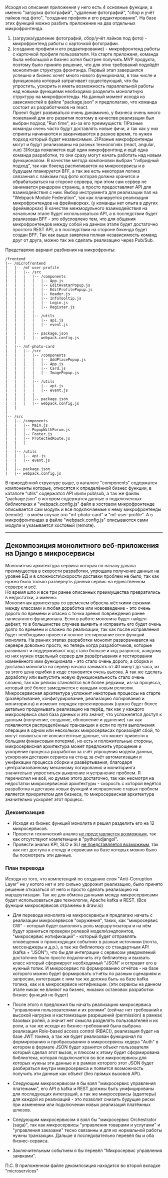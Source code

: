 Исходя из описания приложения у него есть 4 основные функции, а именно "загрузка фотографий", "удаление фотографий", "сбор и учёт лайков под фото", "создание профиля и его редактирование".
На базе этих функций можно разбить приложение на два отдельных микрофронтенда.
1) (загрузка/удаление фотографий, сбор/учёт лайков под фото) - микрофронтенд работы с карточкой фотографии.
2) (создание профиля и его редактирование) - микрофронтенд работы с карточкой профиля пользователя.
На старте приложеня, команда была небольшой и бизнес хотел быстрее получить MVP продукта, поэтому было принято решение, что для этих требований подойдёт монолитная структура фронтэнда. Первый этап завершился успешно и бизнес хочет много нового функционала, в том числе и функционала который затрагивает существующий, что бы упростить, ускорить и иметь возможность параллельной работы над новыми функциями необходимо разделить монолитную структуру на микрофронтенды. 
На данный момент исходя из зависимостей в файле "package.json" я предполагаю, что команда состоит из разработчиков на react.  
Проект будет развиваться очень динамично, у бизнеса очень много пожеланий для его развития поэтому в качестве реализации был выбран подход "Run time", из-за его преимуществ: 
1)Разные команды очень часто будут доставлять новые фичи, а так как у них спринты начинаются и заканчиваются в разное время, то нужен подход который будет независимым. 
2)Разные микрофронтенды могут и будут реализованы на разных технологиях (react, angular, vue) 
3)Когда появляется ещё один микрофронтэнд и ещё одна команда разработки, то они сразу могут начать работать над новым функционалом.
В качестве метода компоновки выбран "гибридный подход", так как бэкенд распиливается на микросервисы и в будущем планируется BFF, а так же есть некоторая логика связанная с лайками под фото которая должна хранится и обрабатываться на стороне сервера, при этом сам сервер не занимается рендором страниц, а просто предоставляет API для взаимодействия с ним.
Выбор инструмента для реализации пал на "Webpack Module Federation", так как планируется реализация микрофронтендов на фреймворках. (у команды нет опыта в других фреймворках)
В качестве межмодульного взаимодействия на начальном этапе будет использоваться API, а в последствии будет реализован BFF - это обусловлено тем, что для общения микрофронтендов между собой на данном этапе будет достаточно простого REST API, а в последствии на стороне бэкенда будет создан BFF. Так как выше заявлена полная независимость команд друг от друга, можно так же сделать реализацию через Pub/Sub. 

Представляю вариант разбиения на микрофронты:
```
/frontend
|-- /microfrontend
|   |-- /mf-user-profile
|   |   |-- /src
|   |   |   |-- /components
|   |   |   |   |-- App.js
|   |   |   |   |-- EditAvatarPopup.js
|   |   |   |   |-- EditProfilePopup.js
|   |   |   |   |-- Header.js
|   |   |   |   |-- InfoTooltip.js
|   |   |   |   |-- Login.js
|   |   |   |   |-- Register.js
|   |   |   |
|   |   |   |-- /utils
|   |   |   |   |-- api.js
|   |   |   |   |-- event.js
|   |   |   |   
|   |   |   |-- package.json
|   |   |   |-- webpack.config.js
|   |
|   |-- /mf-photo-card
|   |   |-- /src
|   |   |   |-- /components
|   |   |   |   |-- AddPlacePopup.js
|   |   |   |   |-- App.js
|   |   |   |   |-- Card.js
|   |   |   |   |-- ImagePopup.js
|   |   |   |   
|   |   |   |-- /utils
|   |   |   |   |-- api.js
|   |   |   |   |-- event.js
|   |   |   |   
|   |   |   |-- package.json
|   |   |   |-- webpack.config.js
|   |
|
|-- /src
|   |-- /components
|   |   |-- Main.js
|   |   |-- PopupWithForum.js
|   |   |-- Footer.js
|   |   |-- ProtectedRoute.js
|   |   |
|   |
|   |-- /utils
|   |   |-- api.js
|   |   |-- event.js
|   |
|   |-- package.json
|   |-- webpack.config.js
```
В приведённой структуре выше, в каталоге "components" содержатся компоненты которые, относятся к определённой бизнес функции, в каталоге "utils" содержатся API и\или pub\sub, а так же файлы "package.json" в котором содержатся данные о подключенных библиотеках и "webpack.config.js" файл в хостовом микрофронтенде описывается сам модуль и все подключаемые к нему микрофронтенды (remote) - в моём случае это "mf-photo-card" и "mf-user-profile". А в микрофронтендах в файле "webpack.config.js" описываются сами модули и указывается хостовый (remote).

***
## Декомпозиция монолитного веб-приложения на Django в микросервисы
Монолитная архитектура сервиса которая по началу давала преимущества в скорости разработки, упрощала получение данных на уровне БД и в сложности\скорости доставки проблем не было, так как нужно было только развернуть данный сервис на единственном сервере и всё.  
Но время шло и все три ранее описанных преимущества превратились в недостатки, а именно:  
Монолитная архитектура со временем обросла жёсткими связями между классами и любая доработка или нововведение - это очень дорого по времени и опасно с точки зрения повреждения ранее написанного функционала. Если в работе монолита будет найден дефект, то в большинстве случаев выявить и исправить его будет очень долго по времени и сложно по реализации, так как после исправления будет необходимо провести полное тестирование всех функций монолита. На ранних этапах разработки монолит разворачивался на сервере довольно просто, но теперь когда разработчиков, которые развивают и поддерживают код стало больше и код разросся, каждому из них нужен отдельный сервер для развёртывания и тестирования изменённого ими функционала - это стало очень дорого, а сборка и доставка монолита на сервер начала занимать от 40 минут до часа, из за этого цена ошибки в коде становится очень высока. А так же сделать доработку или выпустить новую функциональность стало очень сложно, так как релизы становятся всё более редкими, из-за процесса, который всё более замедляется с каждым новым релизом.  
Микросервисная архитектура усложнит некоторые процессы на старте (развёртывание, конфигурирование, реализацию логирования и мониторинга) и изменит порядок проектирования (нужно будет более детально продумывать реализацию на перёд, так как у каждого микросервиса своя база данных и это значит, что усложняется доступ к данным (получение, создание, обновление и удаление) так как появляются распределённые транзакции и если по пути выполнения операции в одном или нескольких микросервисах произойдёт сбой, то могут появиться не консистентные данные, что может привести к большим финансовым потерям), но есть и положительные стороны, микросервисная архитектура может предложить упрощение и ускорение процесса разработки за счёт упрощения модели данных,  ускорения доставки сервиса на стенд за счёт автоматизации и унификации процесса сборки и развёртывания, благодаря централизованному механизму логирования и мониторинга значительно упроститься выявление и устранение проблем.  Я перечислил не всё, но думаю этого достаточно, так как несмотря на недостатки микросервисной архитектуры - скорость с которой ведётся разработка и доставка новых функций и исправление старых проблем является приоритетом для бизнеса, то микросервисная архитектура значительно ускоряет этот процесс.  

### Декомпозиция
* Исходя из бизнес функций монолита я решил разделить его на 12 микросервисов. 
* Провести технический анализ <u>не представляется возможным</u>, так как отсутствуют компетенции в "python\djangol". 
* Провести анализ KPI, SLO и SLI <u>не представляется возможным</u>, так как нет доступа к стенду и сервисам на базе которых можно было бы посмотреть эти данные.  
### План перевода
Исходя из того, что компетенций по созданию слоя "Anti-Corruption Layer" не у котого нет и это сильно удорожит реализацию, было принято решение отказаться от него и просто сделать реализацию на маршрутизации. Так же для обмена данными между микросервисами будет использоваться две технологии, Apache kafka и REST. (Все функции микросервисов отражены в draw.io)
* Для перевода монолита на микросервисы я предлагаю начать с реализации микросервисов "окружения", таких, как "микросервис GW" - который будет выполнять роль маршрутизатора и на нём будут храниться проверки ролевой модели\эндпоинтов, "микросервис нотификаций" - который будет отправлять оповещения о происходящих событиях в разные источники (почта, мессенджеры и д.р.), а так же библиотеку со стандартным API (kafka + "JSON"), что бы для интеграции с сервисом уведомлений достаточно было просто подключить эту библиотеку и вызвать класс который сформирует необходимый "JSON" и отправит его в нужный топик. И микросервис по формированию отчётов - на базе которого можно будет формировать отчёты по разным сценариям и запросам, интеграция с ним так же должна быть на базе kafka топика, как и в микросервисе нотификации. (эти сервисы на данном этапе никак не влияют на бизнес,  никаких остановок разработки бизнес функций не будет)

* После этого я предложил бы начать реализацию микросервиса "управления пользователями и их ролями" (сейчас нет требований к высокой нагрузке и кастомизации разрешений (permission) в рамках базовых ролей, а значит нет смысла разделять пользователей и их роли, а так же исходя из бизнес-требований была выбрана реализация Role-based access control (RBAC)), реализация будет на базе JWT токена, а так же будет реализован функционал по формированию и пробрасыванию в микросервисы хедера "Auth" в котором в формате JSON будет хранится объект пользователя который сделал этот вызов, и плюсом к этому будет сформирована библиотека, которая подключается во все микросервисы для которых нужны эти данные и в рамках которого этот JSON будет разбираться внутри микросервиса и появится возможность получить эти данные как объект (без прямых вызовов API).

* Следующим микросервисом я бы взял "микросервис управления платежами", его API в kafka и REST должны быть унифицированы для последующих интеграций, а так же микросервисы (адаптеры) для каждой из реализаций - это позволит снизить будущие риски при изменении или подключении новых реализаций платёжных шлюзов.

* Следующим микросервисом я взял бы "микросервис Orchestrator (saga)", так как микросервисы "управления товарами и услугами" и "управления заказами"  тесно связанны и для их нормальной работы нужны транзакции. Дальше я последовательно перевёл бы и оба бизнес-сервиса.

* Заключительным событием я бы перевёл "Микросервис управления заявками".

П.С. В приложенном файле декомпозиция находится во второй вкладке "microservices"